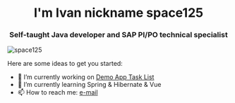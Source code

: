 
<h1 align="center">I'm Ivan nickname space125</h1>
<h3 align="center">Self-taught Java developer and SAP PI/PO technical specialist</h3>

<p align="left"> <img src="https://komarev.com/ghpvc/?username=space125" alt="space125" /> </p>


Here are some ideas to get you started:

- 🔭 I’m currently working on [Demo App Task List](https://github.com/Space125/tasklist)
- 🌱 I’m currently learning Spring & Hibernate & Vue
- 📫 How to reach me: [e-mail](mailto:kurilov@list.ru?subject=[GitHub])

